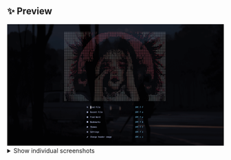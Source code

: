## ✨ Preview

<div align="center">
  <img src="screenshots/ascii_preview.gif" alt="ascii gif preview"/>
</div>

<details><summary>Show individual screenshots</summary>

<div align="center">
  <table>
    <tr>
      <td align="center"><img src="screenshots/abstract_portrait.png"/><br/><sub><b>abstract_portrait</b></sub></td>
      <td align="center"><img src="screenshots/black_cat.png"/><br/><sub><b>black_cat</b></sub></td>
      <td align="center"><img src="screenshots/blue_bubblegum.png"/><br/><sub><b>blue_bubblegum</b></sub></td>
    </tr>
    <tr>
      <td align="center"><img src="screenshots/calm_eyes.png"/><br/><sub><b>calm_eyes</b></sub></td>
      <td align="center"><img src="screenshots/cat_girl.png"/><br/><sub><b>cat_girl</b></sub></td>
      <td align="center"><img src="screenshots/color_eyes.png"/><br/><sub><b>color_eyes</b></sub></td>
    </tr>
    <tr>
      <td align="center"><img src="screenshots/girl_bandaged_eyes.png"/><br/><sub><b>girl_bandaged_eyes</b></sub></td>
      <td align="center"><img src="screenshots/red_jpa.png"/><br/><sub><b>red_jpa</b></sub></td>
    </tr>
  </table>
</div>
</details>
